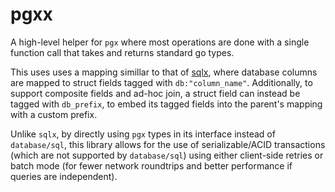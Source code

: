 # pgxx

A high-level helper for `pgx` where most operations are done with a single function call that takes and returns standard go types.

This uses uses a mapping simillar to that of [sqlx](https://pkg.go.dev/github.com/jmoiron/sqlx),
where database columns are mapped to struct fields tagged with `db:"column_name"`.
Additionally, to support composite fields and ad-hoc join, a struct field can instead be tagged with `db_prefix`, to embed its tagged fields into the parent's mapping with a custom prefix.

Unlike `sqlx`, by directly using `pgx` types in its interface instead of `database/sql`, this library allows for the use of serializable/ACID transactions (which are not supported by `database/sql`)
using either client-side retries or batch mode (for fewer network roundtrips and better performance if queries are independent).


